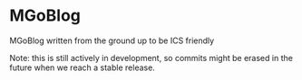 MGoBlog
=======

MGoBlog written from the ground up to be ICS friendly

Note: this is still actively in development, so commits might be erased in the future when we reach a stable release.